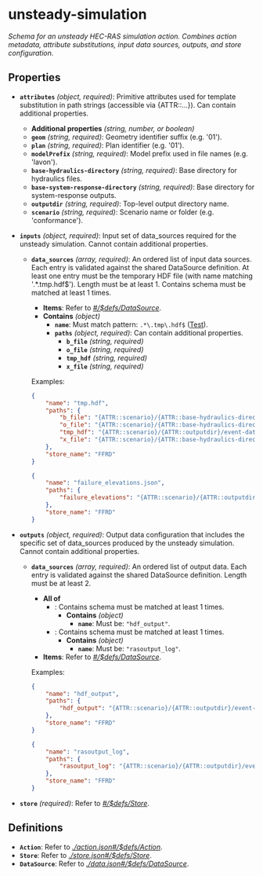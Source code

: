 # unsteady-simulation

*Schema for an unsteady HEC-RAS simulation action. Combines action metadata, attribute substitutions, input data sources, outputs, and store configuration.*

## Properties

- <a id="properties/attributes"></a>**`attributes`** *(object, required)*: Primitive attributes used for template substitution in path strings (accessible via {ATTR::...}). Can contain additional properties.
  - <a id="properties/attributes/additionalProperties"></a>**Additional properties** *(string, number, or boolean)*
  - <a id="properties/attributes/properties/geom"></a>**`geom`** *(string, required)*: Geometry identifier suffix (e.g. '01').
  - <a id="properties/attributes/properties/plan"></a>**`plan`** *(string, required)*: Plan identifier (e.g. '01').
  - <a id="properties/attributes/properties/modelPrefix"></a>**`modelPrefix`** *(string, required)*: Model prefix used in file names (e.g. 'lavon').
  - <a id="properties/attributes/properties/base-hydraulics-directory"></a>**`base-hydraulics-directory`** *(string, required)*: Base directory for hydraulics files.
  - <a id="properties/attributes/properties/base-system-response-directory"></a>**`base-system-response-directory`** *(string, required)*: Base directory for system-response outputs.
  - <a id="properties/attributes/properties/outputdir"></a>**`outputdir`** *(string, required)*: Top-level output directory name.
  - <a id="properties/attributes/properties/scenario"></a>**`scenario`** *(string, required)*: Scenario name or folder (e.g. 'conformance').
- <a id="properties/inputs"></a>**`inputs`** *(object, required)*: Input set of data_sources required for the unsteady simulation. Cannot contain additional properties.
  - <a id="properties/inputs/properties/data_sources"></a>**`data_sources`** *(array, required)*: An ordered list of input data sources. Each entry is validated against the shared DataSource definition. At least one entry must be the temporary HDF file (with name matching '.*\.tmp\.hdf$'). Length must be at least 1. Contains schema must be matched at least 1 times.
    - <a id="properties/inputs/properties/data_sources/items"></a>**Items**: Refer to *[#/$defs/DataSource](#%24defs/DataSource)*.
    - <a id="properties/inputs/properties/data_sources/contains"></a>**Contains** *(object)*
      - <a id="properties/inputs/properties/data_sources/contains/properties/name"></a>**`name`**: Must match pattern: `.*\.tmp\.hdf$` ([Test](https://regexr.com/?expression=.%2A%5C.tmp%5C.hdf%24)).
      - <a id="properties/inputs/properties/data_sources/contains/properties/paths"></a>**`paths`** *(object, required)*: Can contain additional properties.
        - <a id="properties/inputs/properties/data_sources/contains/properties/paths/properties/b_file"></a>**`b_file`** *(string, required)*
        - <a id="properties/inputs/properties/data_sources/contains/properties/paths/properties/o_file"></a>**`o_file`** *(string, required)*
        - <a id="properties/inputs/properties/data_sources/contains/properties/paths/properties/tmp_hdf"></a>**`tmp_hdf`** *(string, required)*
        - <a id="properties/inputs/properties/data_sources/contains/properties/paths/properties/x_file"></a>**`x_file`** *(string, required)*

    Examples:
    ```json
    {
        "name": "tmp.hdf",
        "paths": {
            "b_file": "{ATTR::scenario}/{ATTR::base-hydraulics-directory}/{ATTR::modelPrefix}/{ATTR::modelPrefix}.b{ATTR::geom}",
            "o_file": "{ATTR::scenario}/{ATTR::base-hydraulics-directory}/{ATTR::modelPrefix}/{ATTR::modelPrefix}.ic.o{ATTR::plan}",
            "tmp_hdf": "{ATTR::scenario}/{ATTR::outputdir}/event-data/{ENV::CC_EVENT_IDENTIFIER}/{ATTR::base-hydraulics-directory}/{ATTR::modelPrefix}/{ATTR::modelPrefix}.p{ATTR::plan}.tmp.hdf",
            "x_file": "{ATTR::scenario}/{ATTR::base-hydraulics-directory}/{ATTR::modelPrefix}/{ATTR::modelPrefix}.x{ATTR::plan}"
        },
        "store_name": "FFRD"
    }
    ```

    ```json
    {
        "name": "failure_elevations.json",
        "paths": {
            "failure_elevations": "{ATTR::scenario}/{ATTR::outputdir}/event-data/{ENV::CC_EVENT_IDENTIFIER}/{ATTR::base-system-response-directory}/failure_elevations.json"
        },
        "store_name": "FFRD"
    }
    ```

- <a id="properties/outputs"></a>**`outputs`** *(object, required)*: Output data configuration that includes the specific set of data_sources produced by the unsteady simulation. Cannot contain additional properties.
  - <a id="properties/outputs/properties/data_sources"></a>**`data_sources`** *(array, required)*: An ordered list of output data. Each entry is validated against the shared DataSource definition. Length must be at least 2.
    - **All of**
      - <a id="properties/outputs/properties/data_sources/allOf/0"></a>: Contains schema must be matched at least 1 times.
        - <a id="properties/outputs/properties/data_sources/allOf/0/contains"></a>**Contains** *(object)*
          - <a id="properties/outputs/properties/data_sources/allOf/0/contains/properties/name"></a>**`name`**: Must be: `"hdf_output"`.
      - <a id="properties/outputs/properties/data_sources/allOf/1"></a>: Contains schema must be matched at least 1 times.
        - <a id="properties/outputs/properties/data_sources/allOf/1/contains"></a>**Contains** *(object)*
          - <a id="properties/outputs/properties/data_sources/allOf/1/contains/properties/name"></a>**`name`**: Must be: `"rasoutput_log"`.
    - <a id="properties/outputs/properties/data_sources/items"></a>**Items**: Refer to *[#/$defs/DataSource](#%24defs/DataSource)*.

    Examples:
    ```json
    {
        "name": "hdf_output",
        "paths": {
            "hdf_output": "{ATTR::scenario}/{ATTR::outputdir}/event-data/{ENV::CC_EVENT_IDENTIFIER}/{ATTR::base-hydraulics-directory}/{ATTR::modelPrefix}/{ATTR::modelPrefix}.p{ATTR::plan}.hdf"
        },
        "store_name": "FFRD"
    }
    ```

    ```json
    {
        "name": "rasoutput_log",
        "paths": {
            "rasoutput_log": "{ATTR::scenario}/{ATTR::outputdir}/event-data/{ENV::CC_EVENT_IDENTIFIER}/{ATTR::base-hydraulics-directory}/{ATTR::modelPrefix}/rasoutput.log"
        },
        "store_name": "FFRD"
    }
    ```

- <a id="properties/store"></a>**`store`** *(required)*: Refer to *[#/$defs/Store](#%24defs/Store)*.
## Definitions

- <a id="%24defs/Action"></a>**`Action`**: Refer to *[./action.json#/$defs/Action](./action.md#/%24defs/Action)*.
- <a id="%24defs/Store"></a>**`Store`**: Refer to *[./store.json#/$defs/Store](./store.md#/%24defs/Store)*.
- <a id="%24defs/DataSource"></a>**`DataSource`**: Refer to *[./data.json#/$defs/DataSource](./data.md#/%24defs/DataSource)*.
